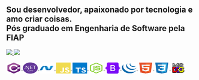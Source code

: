 ## Sou desenvolvedor, apaixonado por tecnologia e amo criar coisas. <br>Pós graduado em **Engenharia** de Software pela **FIAP**


<div align="left">
  <a href="https://github.com/michelsantana">
  <img height="180em" src="https://github-readme-stats.vercel.app/api?username=michelsantana&show_icons=true&theme=dracula&include_all_commits=true&count_private=true"/>
  <img height="180em" src="https://github-readme-stats.vercel.app/api/top-langs/?username=michelsantana&theme=dracula"/>
</div>
<div style="display: inline_block"><br>
  <img align="center" alt="michel-csharp" height="30" width="40" src="https://raw.githubusercontent.com/devicons/devicon/master/icons/csharp/csharp-original.svg">
  <img align="center" alt="michel-dotnetcore" height="30" width="40" src="https://raw.githubusercontent.com/devicons/devicon/master/icons/dotnetcore/dotnetcore-original.svg">
  <img align="center" alt="michel-dot-net" height="30" width="40" src="https://raw.githubusercontent.com/devicons/devicon/master/icons/dot-net/dot-net-original.svg">
  <img align="center" alt="michel-javascript" height="30" width="40" src="https://raw.githubusercontent.com/devicons/devicon/master/icons/javascript/javascript-plain.svg">
  <img align="center" alt="Mchl-Ts" height="30" width="40" src="https://raw.githubusercontent.com/devicons/devicon/master/icons/typescript/typescript-plain.svg">
  <img align="center" alt="michel-nodejs" height="30" width="40" src="https://raw.githubusercontent.com/devicons/devicon/master/icons/nodejs/nodejs-plain.svg">
  <img align="center" alt="michel-bootstrap" height="30" width="40" src="https://raw.githubusercontent.com/devicons/devicon/master/icons/bootstrap/bootstrap-original.svg">
  <img align="center" alt="michel-jquery" height="30" width="40" src="https://raw.githubusercontent.com/devicons/devicon/master/icons/jquery/jquery-original.svg">
  <img align="center" alt="michel-html5" height="30" width="40" src="https://raw.githubusercontent.com/devicons/devicon/master/icons/html5/html5-original.svg">
  <img align="center" alt="michel-css3" height="30" width="40" src="https://raw.githubusercontent.com/devicons/devicon/master/icons/css3/css3-original.svg">
  <img align="center" alt="michel-msdos" height="30" width="40" src="https://raw.githubusercontent.com/devicons/devicon/master/icons/msdos/msdos-original.svg">

  <!--<img align="right" alt="Mchl-pic" height="150" style="border-radius:50px;" src="">-->
</div>
